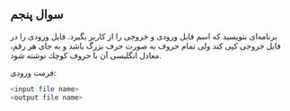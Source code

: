 ## سوال پنجم

برنامه‌ای بنويسيد كه اسم فايل ورودی و خروجی را از كاربر بگيرد. فايل ورودی
را در فايل خروجی كپی كند ولی تمام حروف به صورت حرف بزرگ باشد و به جای هر رقم،
معادل انگليسی آن با حروف كوچك نوشته شود.

فرمت ورودی:

```sh
<input file name>
<output file name>
```

